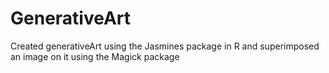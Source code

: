# GenerativeArt
Created generativeArt using the Jasmines package in R and superimposed an image on it using the Magick package
